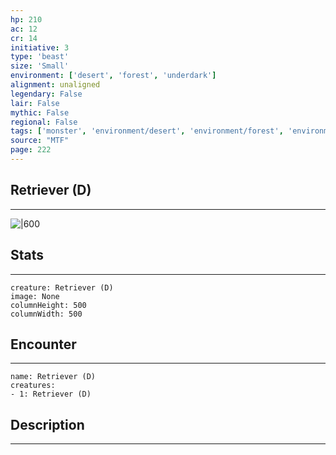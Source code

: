 ```yaml
---
hp: 210
ac: 12
cr: 14
initiative: 3
type: 'beast'    
size: 'Small'
environment: ['desert', 'forest', 'underdark']
alignment: unaligned
legendary: False
lair: False
mythic: False
regional: False
tags: ['monster', 'environment/desert', 'environment/forest', 'environment/underdark']
source: "MTF"
page: 222
---
```


## Retriever (D)
---

![|600](D:/Program%20Files/5e.tools/img/bestiary/MTF/Retriever.jpg)

## Stats
---

```statblock
creature: Retriever (D)
image: None
columnHeight: 500
columnWidth: 500
```

## Encounter
---

```encounter-table
name: Retriever (D)
creatures:
- 1: Retriever (D)
```

## Description
---




